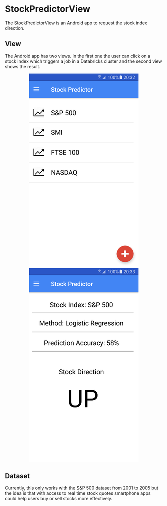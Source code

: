 # StockPredictorView

The StockPredictorView is an Android app to request the stock index direction.

## View
The Android app has two views. In the first one the user can click on a stock index which triggers a job in a Databricks cluster and the second view shows the result.

<p align="center">
  <img src="images/stock_market_indices.png" width="350"/>
  <img src="images/stock_market_direction_result.png" width="350"/>
</p>


## Dataset
Currently, this only works with the S&P 500 dataset from 2001 to 2005 but the idea is that with access to real time stock quotes smartphone apps could help users buy or sell stocks more effectively.

